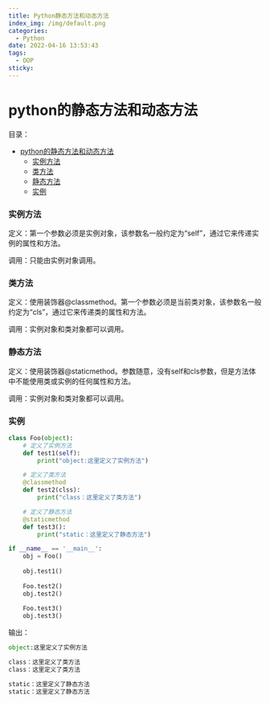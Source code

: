 ```yaml
---
title: Python静态方法和动态方法
index_img: /img/default.png
categories: 
  - Python
date: 2022-04-16 13:53:43
tags: 
  - OOP
sticky: 
---
```


# python的静态方法和动态方法

目录：
- [python的静态方法和动态方法](#python的静态方法和动态方法)
    - [实例方法](#实例方法)
    - [类方法](#类方法)
    - [静态方法](#静态方法)
    - [实例](#实例)

### 实例方法
定义：第一个参数必须是实例对象，该参数名一般约定为“self”，通过它来传递实例的属性和方法。  

调用：只能由实例对象调用。
### 类方法
定义：使用装饰器@classmethod。第一个参数必须是当前类对象，该参数名一般约定为“cls”，通过它来传递类的属性和方法。  

调用：实例对象和类对象都可以调用。
### 静态方法
定义：使用装饰器@staticmethod。参数随意，没有self和cls参数，但是方法体中不能使用类或实例的任何属性和方法。  

调用：实例对象和类对象都可以调用。

### 实例
```py
class Foo(object):
    # 定义了实例方法
    def test1(self):
        print("object:这里定义了实例方法")

    # 定义了类方法
    @classmethod
    def test2(clss):
        print("class：这里定义了类方法")

    # 定义了静态方法
    @staticmethod
    def test3():
        print("static：这里定义了静态方法")

if __name__ == '__main__':
    obj = Foo()
    
    obj.test1()
    
    Foo.test2()
    obj.test2()
    
    Foo.test3()
    obj.test3()
```
输出：
```py
object:这里定义了实例方法

class：这里定义了类方法
class：这里定义了类方法

static：这里定义了静态方法
static：这里定义了静态方法
```